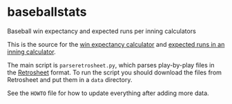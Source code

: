 # baseballstats
Baseball win expectancy and expected runs per inning calculators

This is the source for the [win expectancy calculator](https://gregstoll.dyndns.org/~gregstoll/baseball/stats.html) and [expected runs in an inning calculator](https://gregstoll.dyndns.org/~gregstoll/baseball/runsperinning.html).

The main script is `parseretrosheet.py`, which parses play-by-play files in the [Retrosheet](http://www.retrosheet.org/game.htm) format.  To run the script you should download the files from Retrosheet and put them in a `data` directory.

See the `HOWTO` file for how to update everything after adding more data.
